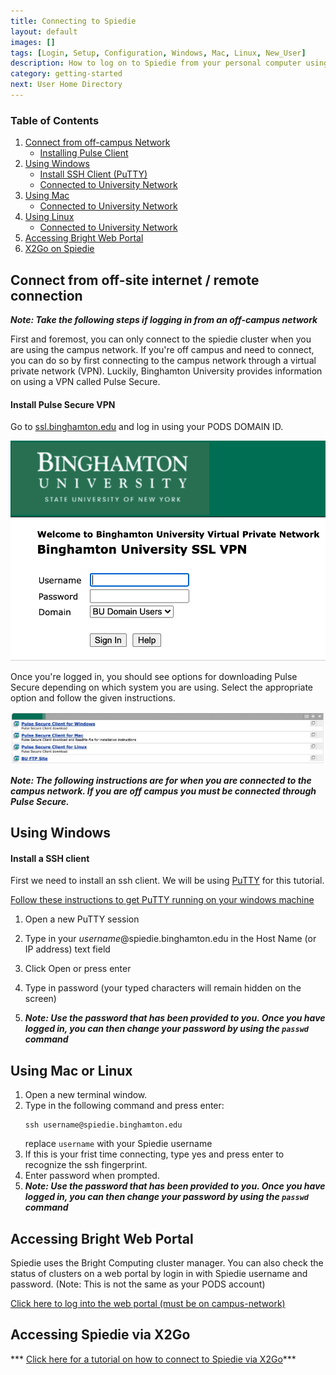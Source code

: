 ```yaml
---
title: Connecting to Spiedie
layout: default
images: []
tags: [Login, Setup, Configuration, Windows, Mac, Linux, New_User]
description: How to log on to Spiedie from your personal computer using various operating systems.
category: getting-started
next: User Home Directory
---
```



### Table of Contents  

 1. [Connect from off-campus Network](#off_campus)
     * [Installing Pulse Client](#vpn)
 2. [Using Windows](#using_windows)  
     * [Install SSH Client \(PuTTY\)](#windows_ssh) 
     * [Connected to University Network](#using_windows)  
 3. [Using Mac](#using_mac)
     * [Connected to University Network](#using_mac) 
 4. [Using Linux](#using_linux)  
     * [Connected to University Network](#using_linux)  
 5. [Accessing Bright Web Portal](#bright_web)
 6. [X2Go on Spiedie](#x2go)



## <a name="off_campus"></a>Connect from off-site internet / remote connection 

***Note: Take the following steps if logging in from an off-campus network***

First and foremost, you can only connect to the spiedie cluster when you are using the campus network. If you're off campus and need to connect, you can do so by first connecting to the campus network through a virtual private network (VPN). Luckily, Binghamton University provides information on using a VPN called Pulse Secure.

#### <a name="vpn"></a> Install Pulse Secure VPN

Go to <a href="https://ssl.binghamton.edu" target = "_blank">ssl.binghamton.edu</a> and log in using your PODS DOMAIN ID. 

![Log in with SSL](../assets/images/connecting-to-spiedie/logging_in-ssl.png)

Once you're logged in, you should see options for downloading Pulse Secure depending on which system you are using. Select the appropriate option and follow the given instructions.

![List of puls secure options](../assets/images/connecting-to-spiedie/logging_in_pulse.png)


***Note: The following instructions are for when you are connected to the campus network. If you are off campus you must be connected through Pulse Secure.***




## <a name="using_windows"></a> Using Windows


#### <a name="windows_ssh"> </a>Install a SSH client

First we need to install an ssh client. We will be using <a href="https://www.putty.org" target="_blank">PuTTY</a> for this tutorial. 

<a href="https://www.ssh.com/ssh/putty/windows/install" target="_blank">Follow these instructions to get PuTTY running on your windows machine</a>
   
1. Open a new PuTTY session
2. Type in your *username*@spiedie.binghamton.edu in the Host Name (or IP address) text field 
	
	<!--- (Add image of putty terminal to help user)
	(image#1)
	Caption: putty log in --->
3. Click Open or press enter
4. Type in password (your typed characters will remain hidden on the screen)
5. ***Note: Use the password that has been provided to you. Once you have logged in, you can then change your password by using the `passwd` command***

 



## <a name="using_mac"> </a> Using Mac or Linux <a name="using_linux"> </a>


1. Open a new terminal window.
2. Type in the following command and press enter:
	``` shell
	ssh username@spiedie.binghamton.edu
	```
	replace `username` with your Spiedie username
3. If this is your frist time connecting, type yes and press enter to recognize the ssh fingerprint.
4. Enter password when prompted.
5. ***Note: Use the password that has been provided to you. Once you have logged in, you can then change your password by using the `passwd` command***





## <a name="bright_web"></a> Accessing Bright Web Portal
Spiedie uses the Bright Computing cluster manager. You can also check the status of clusters on a web portal by login in with Spiedie username and password. (Note: This is not the same as your PODS account)

<a href="https://spiedie.binghamton.edu/userportal/" target="_blank">Click here to log into the web portal (must be on campus-network)</a>

## <a name="x2go"></a> Accessing Spiedie via X2Go

*** [Click here for a tutorial on how to connect to Spiedie via X2Go](x2go_spiedie.html)***
